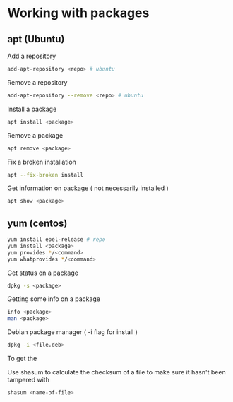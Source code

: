 # Working with packages

## apt (Ubuntu)

Add a repository

```sh
add-apt-repository <repo> # ubuntu
```

Remove a repository

```sh
add-apt-repository --remove <repo> # ubuntu
```

Install a package

```sh
apt install <package>
```

Remove a package

```sh
apt remove <package>
```

Fix a broken installation

```sh
apt --fix-broken install
```

Get information on package ( not necessarily installed )

```sh
apt show <package>
```

## yum (centos)

```sh
yum install epel-release # repo
yum install <package>
yum provides */<command>
yum whatprovides */<command>
```



Get status on a package

```sh
dpkg -s <package>
```

Getting some info on a package

```sh
info <package>
man <package>
```

Debian package manager ( -i flag for install )

```sh
dpkg -i <file.deb>
```

To get the

Use shasum to calculate the checksum of a file to make sure it hasn't been tampered with

```sh
shasum <name-of-file>
```